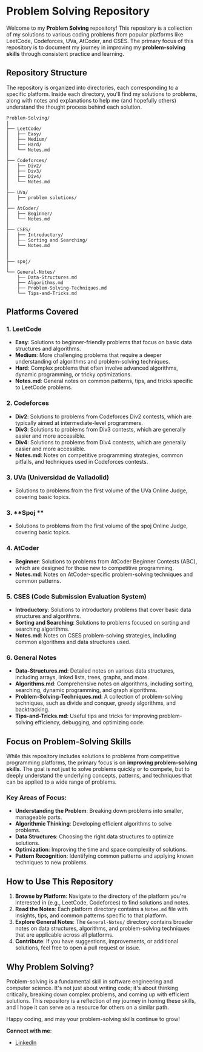 # Problem Solving Repository

Welcome to my **Problem Solving** repository! This repository is a collection of my solutions to various coding problems from popular platforms like LeetCode, Codeforces, UVa, AtCoder, and CSES. The primary focus of this repository is to document my journey in improving my **problem-solving skills** through consistent practice and learning.

## Repository Structure

The repository is organized into directories, each corresponding to a specific platform. Inside each directory, you'll find my solutions to problems, along with notes and explanations to help me (and hopefully others) understand the thought process behind each solution.

```
Problem-Solving/
│
├── LeetCode/
│   ├── Easy/
│   ├── Medium/
│   ├── Hard/
│   └── Notes.md
│
├── Codeforces/
│   ├── Div2/
│   ├── Div3/
│   ├── Div4/
│   └── Notes.md
│
├── UVa/
│   ├── problem solutions/
│
├── AtCoder/
│   ├── Beginner/
│   └── Notes.md
│
├── CSES/
│   ├── Introductory/
│   ├── Sorting and Searching/
│   └── Notes.md
│
│
├── spoj/
│  
└── General-Notes/
    ├── Data-Structures.md
    ├── Algorithms.md
    ├── Problem-Solving-Techniques.md
    └── Tips-and-Tricks.md
```

## Platforms Covered

### 1. **LeetCode**
   - **Easy**: Solutions to beginner-friendly problems that focus on basic data structures and algorithms.
   - **Medium**: More challenging problems that require a deeper understanding of algorithms and problem-solving techniques.
   - **Hard**: Complex problems that often involve advanced algorithms, dynamic programming, or tricky optimizations.
   - **Notes.md**: General notes on common patterns, tips, and tricks specific to LeetCode problems.

### 2. **Codeforces**
   - **Div2**: Solutions to problems from Codeforces Div2 contests, which are typically aimed at intermediate-level programmers.
   - **Div3**: Solutions to problems from Div3 contests, which are generally easier and more accessible.
   - **Div4**: Solutions to problems from Div4 contests, which are generally easier and more accessible.
   - **Notes.md**: Notes on competitive programming strategies, common pitfalls, and techniques used in Codeforces contests.

### 3. **UVa (Universidad de Valladolid)**
   -  Solutions to problems from the first volume of the UVa Online Judge, covering basic topics.
### 3. **Spoj **
   -  Solutions to problems from the first volume of the spoj Online Judge, covering basic topics.

### 4. **AtCoder**
   - **Beginner**: Solutions to problems from AtCoder Beginner Contests (ABC), which are designed for those new to competitive programming.
   - **Notes.md**: Notes on AtCoder-specific problem-solving techniques and common patterns.

### 5. **CSES (Code Submission Evaluation System)**
   - **Introductory**: Solutions to introductory problems that cover basic data structures and algorithms.
   - **Sorting and Searching**: Solutions to problems focused on sorting and searching algorithms.
   - **Notes.md**: Notes on CSES problem-solving strategies, including common algorithms and data structures used.

### 6. **General Notes**
   - **Data-Structures.md**: Detailed notes on various data structures, including arrays, linked lists, trees, graphs, and more.
   - **Algorithms.md**: Comprehensive notes on algorithms, including sorting, searching, dynamic programming, and graph algorithms.
   - **Problem-Solving-Techniques.md**: A collection of problem-solving techniques, such as divide and conquer, greedy algorithms, and backtracking.
   - **Tips-and-Tricks.md**: Useful tips and tricks for improving problem-solving efficiency, debugging, and optimizing code.

## Focus on Problem-Solving Skills

While this repository includes solutions to problems from competitive programming platforms, the primary focus is on **improving problem-solving skills**. The goal is not just to solve problems quickly or to compete, but to deeply understand the underlying concepts, patterns, and techniques that can be applied to a wide range of problems.

### Key Areas of Focus:
- **Understanding the Problem**: Breaking down problems into smaller, manageable parts.
- **Algorithmic Thinking**: Developing efficient algorithms to solve problems.
- **Data Structures**: Choosing the right data structures to optimize solutions.
- **Optimization**: Improving the time and space complexity of solutions.
- **Pattern Recognition**: Identifying common patterns and applying known techniques to new problems.

## How to Use This Repository

1. **Browse by Platform**: Navigate to the directory of the platform you're interested in (e.g., LeetCode, Codeforces) to find solutions and notes.
2. **Read the Notes**: Each platform directory contains a `Notes.md` file with insights, tips, and common patterns specific to that platform.
3. **Explore General Notes**: The `General-Notes/` directory contains broader notes on data structures, algorithms, and problem-solving techniques that are applicable across all platforms.
4. **Contribute**: If you have suggestions, improvements, or additional solutions, feel free to open a pull request or issue.

## Why Problem Solving?

Problem-solving is a fundamental skill in software engineering and computer science. It's not just about writing code; it's about thinking critically, breaking down complex problems, and coming up with efficient solutions. This repository is a reflection of my journey in honing these skills, and I hope it can serve as a resource for others on a similar path.

Happy coding, and may your problem-solving skills continue to grow!


**Connect with me**:
- [LinkedIn]([https://www.linkedin.com/in/yourusername](https://www.linkedin.com/in/abdelrahman-aboulfotouh/))


